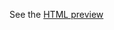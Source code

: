 See the [HTML preview](https://htmlpreview.github.io/?https://github.com/Michaelangel007/perm_comb_programmers/blob/master/perm_comb_programmers.html)


